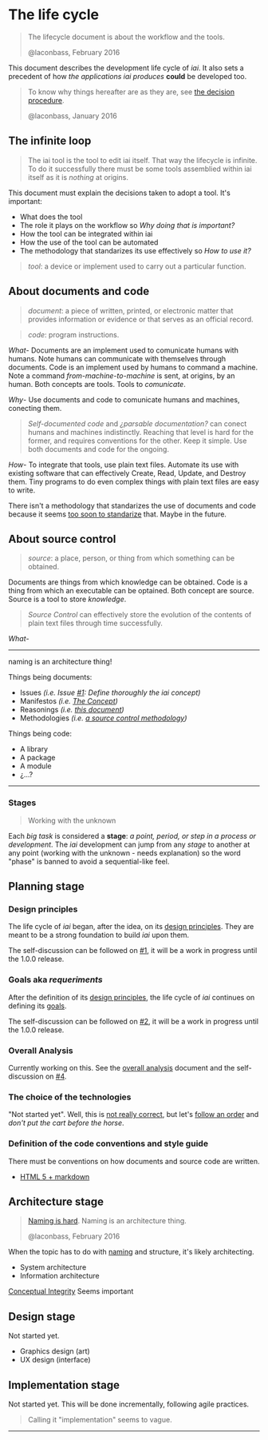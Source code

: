 # The life cycle

> The lifecycle document is about the workflow and the tools.
>
> @laconbass, February 2016

This document describes the development life cycle of *iai*. It also sets a
precedent of how *the applications iai produces* **could** be developed too.

[the decision procedure]: https://github.com/laconbass/iai/wiki/Decision-Procedure

> To know why things hereafter are as they are, see [the decision procedure].
>
> @laconbass, January 2016


## The infinite loop

> The iai tool is the tool to edit iai itself. That way the lifecycle is
> infinite. To do it successfully there must be some tools assemblied within
> iai itself as it is *nothing* at origins.
      
This document must explain the decisions taken to adopt a tool. It's important:

- What does the tool
- The role it plays on the workflow so *Why doing that is important?*
- How the tool can be integrated within iai
- How the use of the tool can be automated
- The methodology that standarizes its use effectively so *How to use it?*

> *tool*: a device or implement used to carry out a particular function.

## About documents and code

> *document*: a piece of written, printed, or electronic matter that provides
information or evidence or that serves as an official record.

> *code*: program instructions.


*What*-
Documents are an implement used to comunicate humans with humans.
Note humans can communicate with themselves through documents.
Code is an implement used by humans to command a machine.
Note a command *from-machine-to-machine* is sent, at origins, by an human.
Both concepts are tools. Tools to *comunicate*.

*Why*-
Use documents and code to comunicate humans and machines, conecting them.

> *Self-documented code* and *¿parsable documentation?*
can conect humans and machines indistinctly. Reaching that level is hard for the
former, and requires conventions for the other. Keep it simple. Use both
documents and code for the ongoing.

*How*-
To integrate that tools, use plain text files. Automate its use with existing
software that can effectively Create, Read, Update, and Destroy them.
Tiny programs to do even complex things with plain text files are easy to write.

There isn't a methodology that standarizes the use of documents and code because
it seems [too soon to standarize] that. Maybe in the future.

[too soon to standarize]: http://c2.com/cgi/wiki?PrematureStandardization

## About source control

> *source*: a place, person, or thing from which something can be obtained.

Documents are things from which knowledge can be obtained.
Code is a thing from which an executable can be optained.
Both concept are source. Source is a tool to store *knowledge*.

> *Source Control* can effectively store the evolution of the contents of plain
text files through time successfully.

*What*-



* * *

naming is an architecture thing!

Things being documents:

- Issues *(i.e. Issue [#1]: Define thoroughly the iai concept)*
- Manifestos *(i.e. [The Concept])*
- Reasonings *(i.e. [this document])*
- Methodologies *(i.e. [a source control methodology])*

[#1]: https://github.com/laconbass/iai/issues/1
[The Concept]: https://github.com/laconbass/iai/wiki/Concept
[this document]: https://github.com/laconbass/iai/wiki/Life-Cycle
[a source control methodology]: http://nvie.com/posts/a-successful-git-branching-model/

Things being code:
- A library
- A package
- A module
- ¿...?


---

### Stages

> Working with the unknown

Each *big task* is considered a **stage**: _a point, period, or step in a
process or development_. The *iai* development can jump from any *stage* to
another at any point (working with the unknown - needs explanation) so the
word "phase" is banned to avoid a sequential-like feel.

## Planning stage

### Design principles

The life cycle of *iai* began, after the idea, on its [design principles].
They are meant to be a strong foundation to build *iai* upon them.

The self-discussion can be followed on [#1], it will be a work in progress
until the 1.0.0 release.

[design principles]: https://github.com/laconbass/iai/wiki/Design-Principles
[#1]: https://github.com/laconbass/iai/issues/1

### Goals aka *requeriments*

After the definition of its [design principles], the life cycle of *iai*
continues on defining its [goals].

The self-discussion can be followed on [#2], it will be a work in progress
until the 1.0.0 release.

[goals]: https://github.com/laconbass/iai/wiki/Goals
[#2]: https://github.com/laconbass/iai/issues/2

### Overall Analysis

Currently working on this. See the [overall analysis] document and the self-discussion on [#4].

[overall analysis]: https://github.com/laconbass/iai/wiki/Overall-Analysis
[#4]: https://github.com/laconbass/iai/issues/4

### The choice of the technologies

[follow an order]: http://en.wikipedia.org/wiki/Best_Coding_Practices
[not really correct]: https://github.com/laconbass/iai/issues/7 

"Not started yet". Well, this is [not really correct], but let's [follow an order] and *don't put the cart before the horse*.

### Definition of the code conventions and style guide

There must be conventions on how documents and source code are written.

- [HTML 5 + markdown](https://github.com/laconbass/iai/wiki/HTML5-markdown)


## Architecture stage

[Naming is hard]: http://blog.codinghorror.com/i-shall-call-it-somethingmanager/
[naming]: http://martinfowler.com/bliki/TwoHardThings.html

> [Naming is hard]. Naming is an architecture thing.
>
> @laconbass, February 2016

When the topic has to do with [naming] and structure, it's likely architecting.

- System architecture
- Information architecture

[Conceptual Integrity](http://c2.com/cgi/wiki?ConceptualIntegrity)
Seems important

## Design stage

Not started yet.

- Graphics design (art)
- UX design (interface)

## Implementation stage

Not started yet. 
This will be done incrementally, following agile practices.

> Calling it "implementation" seems to vague. 

- - - 
